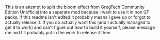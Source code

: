 This is an attempt to split the bloom effect from GregTech Community Edition
Unofficial into a seperate mod because I want to use it in non GT packs. If this
readme isn't edited it probably means I gave up or forgot to actually release
it. If you do actually want this (and I actually managed to get it to work) and
can't figure out how to build it yourself, please message me and I'll probably
put in the work to release it then.